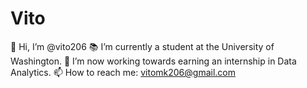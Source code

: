 # Vito
👋 Hi, I’m @vito206 
📚 I’m currently a student at the University of Washington. 
👀 I’m now working towards earning an internship in Data Analytics. 
📫 How to reach me: vitomk206@gmail.com
